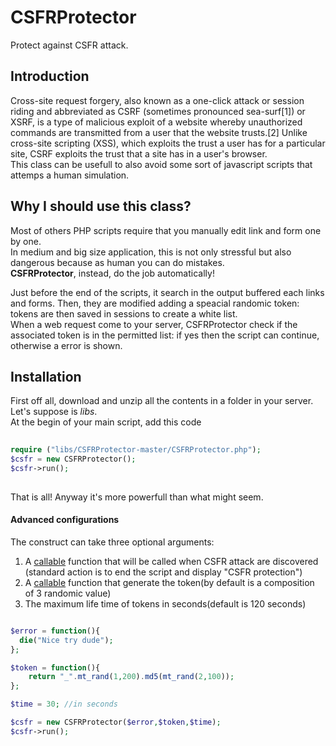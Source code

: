 CSFRProtector
==============

Protect against CSFR attack.

## Introduction
Cross-site request forgery, also known as a one-click attack or session riding and abbreviated as CSRF (sometimes pronounced sea-surf[1]) or XSRF, is a type of malicious exploit of a website whereby unauthorized commands are transmitted from a user that the website trusts.[2] Unlike cross-site scripting (XSS), which exploits the trust a user has for a particular site, CSRF exploits the trust that a site has in a user's browser.   
This class can be usefull to also avoid some sort of javascript scripts that attemps a human simulation.  

## Why I should use this class?
Most of others PHP scripts require that you manually edit link and form one by one.  
In medium and big size application, this is not only stressful but also dangerous because as human you can do mistakes.  
**CSFRProtector**, instead, do the job automatically!  

Just before the end of the scripts, it search in the output buffered each links and forms. Then, they are modified adding a speacial randomic token:
tokens are then saved in sessions to create a white list.  
When a web request come to your server, CSFRProtector check if the associated token is in the permitted list: if yes then the script can continue, otherwise a error is shown.  


## Installation
First off all, download and unzip all the contents in a folder in your server. Let's suppose is *libs*.   
At the begin of your main script, add this code

```php
  
require ("libs/CSFRProtector-master/CSFRProtector.php");
$csfr = new CSFRProtector();
$csfr->run();
  
```

That is all! Anyway it's more powerfull than what might seem.  

#### Advanced configurations

The construct can take three optional arguments:

1. A [callable](http://php.net/manual/en/language.types.callable.php) function that will be called when CSFR attack are discovered (standard action is to end the script and display "CSFR protection")
2. A [callable](http://php.net/manual/en/language.types.callable.php) function that generate the token(by default is a composition of 3 randomic value)
3. The maximum life time of tokens in seconds(default is 120 seconds)

```php

$error = function(){
  die("Nice try dude");  
};

$token = function(){
    return "_".mt_rand(1,200).md5(mt_rand(2,100));
};

$time = 30; //in seconds

$csfr = new CSFRProtector($error,$token,$time);
$csfr->run();

```

